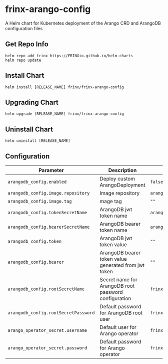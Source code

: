 # frinx-arango-config

A Helm chart for Kubernetes deployment of the Arango CRD and ArangoDB configuration files

## Get Repo Info

```console
helm repo add frinx https://FRINXio.github.io/helm-charts
helm repo update
```

## Install Chart

```console
helm install [RELEASE_NAME] frinx/frinx-arango-config
```

## Upgrading Chart

```console
helm upgrade [RELEASE_NAME] frinx/frinx-arango-config
```

## Uninstall Chart

```console
helm uninstall [RELEASE_NAME]
```

## Configuration

| Parameter | Description | Default |
|-----------|-------------|---------|
| `arangodb_config.enabled` | Deploy custom ArangoDeployment | `false` |
| `arangodb_config.image.repository` | Image repository | `arangodb/arangodb` |
| `arangodb_config.image.tag` | mage tag | `""` |
| `arangodb_config.tokenSecretName` | ArangoDB jwt token name | `arangodb-jwt` |
| `arangodb_config.bearerSecretName` | ArangoDB bearer token name | `arangodb-bearer` |
| `arangodb_config.token` | ArangoDB jwt token value | `""` |
| `arangodb_config.bearer` | ArangoDB bearer token value generated from jwt token | `""` |
| `arangodb_config.rootSecretName` | Secret name for ArangoDB root password configuration  | `frinx` |
| `arangodb_config.rootSecretPassword` | Default password for ArangoDB root user | `frinx` |
| `arango_operator_secret.username` | Default user for Arango operator  | `frinx` |
| `arango_operator_secret.password` | Default password for Arango operator | `frinx` |
